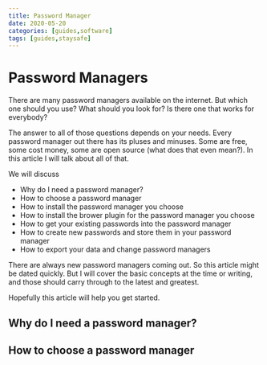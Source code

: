 ```yaml
---
title: Password Manager
date: 2020-05-20
categories: [guides,software]
tags: [guides,staysafe]
---
```


# Password Managers

There are many password managers available on the internet.  But which one should you use?  What should you look for?  Is there one that works for everybody?

The answer to all of those questions depends on your needs.  Every password manager out there has its pluses and minuses.  Some are free, some cost money, some are open source (what does that even mean?).  In this article I will talk about all of that.

We will discuss

* Why do I need a password manager?
* How to choose a password manager
* How to install the password manager you choose
* How to install the brower plugin for the password manager you choose
* How to get your existing passwords into the password manager
* How to create new passwords and store them in your password manager
* How to export your data and change password managers

There are always new password managers coming out.  So this article might be dated quickly.  But I will cover the basic concepts at the time or writing, and those should carry through to the latest and greatest.

Hopefully this article will help you get started.

## Why do I need a password manager?

## How to choose a password manager
